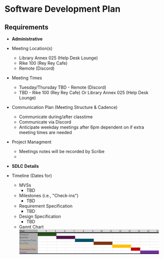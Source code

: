 # Software Development Plan

## Requirements
* **Administrative**
 * Meeting Location(s)
   * Library Annex 025 (Help Desk Lounge)
   * Rike 100 (Rey Rey Cafe)
   * Remote (Discord)
 * Meeting Times
   * Tuesday/Thursday TBD - Remote (Discord)
   * TBD - Rike 100 (Rey Rey Cafe) Or Library Annex 025 (Help Desk Lounge)
 * Communication Plan (Meeting Structure & Cadence)
   * Communicate during/after classtime
   * Communicate via Discord
   * Anticipate weekday meetings after 6pm dependent on if extra meeting times are needed
 * Project Managment
   * Meetings notes will be recorded by Scribe
   * 
    
* **SDLC Details**
* Timeline (Dates for)
  * MVSs
    * TBD
  * Milestones (i.e., "Check-ins")
    * TBD
  * Requirement Specification
    * TBD
  * Design Specification
    * TBD
  * Gannt Chart
  ![image](./CEG4110Gantt.png)

